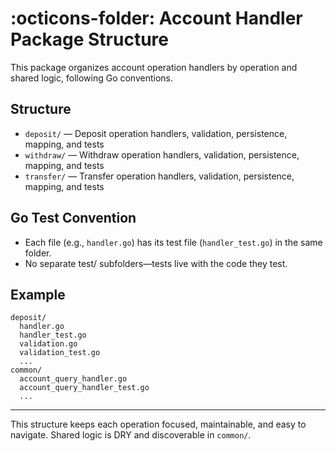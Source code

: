 # :octicons-folder: Account Handler Package Structure

This package organizes account operation handlers by operation and shared logic, following Go conventions.

## Structure

- `deposit/`   — Deposit operation handlers, validation, persistence, mapping, and tests
- `withdraw/`  — Withdraw operation handlers, validation, persistence, mapping, and tests
- `transfer/`  — Transfer operation handlers, validation, persistence, mapping, and tests

## Go Test Convention

- Each file (e.g., `handler.go`) has its test file (`handler_test.go`) in the same folder.
- No separate test/ subfolders—tests live with the code they test.

## Example

```
deposit/
  handler.go
  handler_test.go
  validation.go
  validation_test.go
  ...
common/
  account_query_handler.go
  account_query_handler_test.go
  ...
```

---

This structure keeps each operation focused, maintainable, and easy to navigate. Shared logic is DRY and discoverable in `common/`.
